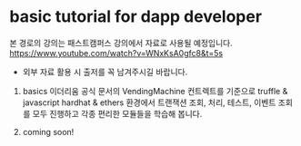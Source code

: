 # basic tutorial for dapp developer

본 경로의 강의는 패스트캠퍼스 강의에서 자료로 사용될 예정입니다.
https://www.youtube.com/watch?v=WNxKsA0gfc8&t=5s

* 외부 자료 활용 시 출저를 꼭 남겨주시길 바랍니다.

1. basics
이더리움 공식 문서의 VendingMachine 컨트렉트를 기준으로
truffle & javascript 
hardhat & ethers 
환경에서 트랜잭션 조회, 처리, 테스트, 이벤트 조회를 모두 진행하고
각종 편리한 모듈들을 학습해 봅니다.

2. coming soon!
